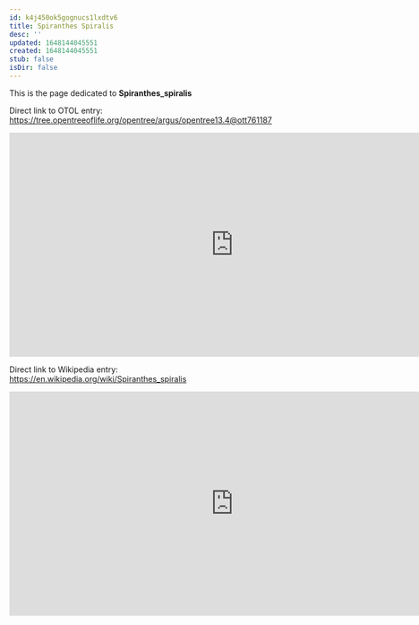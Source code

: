 ```yaml
---
id: k4j450ok5gognucs1lxdtv6
title: Spiranthes Spiralis
desc: ''
updated: 1648144045551
created: 1648144045551
stub: false
isDir: false
---
```

This is the page dedicated to **Spiranthes_spiralis**


Direct link to OTOL entry: https://tree.opentreeoflife.org/opentree/argus/opentree13.4@ott761187



<html>
    <body>
    <iframe src="https://tree.opentreeoflife.org/opentree/argus/opentree13.4@ott761187"
    width="800" height="400" frameborder="0" allowfullscreen> </iframe>
    </body>
</html>
    


Direct link to Wikipedia entry: https://en.wikipedia.org/wiki/Spiranthes_spiralis



<html>
    <body>
    <iframe src="https://en.wikipedia.org/wiki/Spiranthes_spiralis"
    width="800" height="400" frameborder="0" allowfullscreen> </iframe>
    </body>
</html>
    
